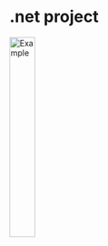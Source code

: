 # .net project
<div class"mb-3">
  <img src="https://user-images.githubusercontent.com/62800476/102708686-82cb7480-42ce-11eb-975d-c0b131933e4a.jpg"  alt="Example" width="30%" height="30%">
  
</div>

